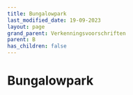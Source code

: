 ```yaml
---
title: Bungalowpark
last_modified_date: 19-09-2023
layout: page
grand_parent: Verkenningsvoorschriften
parent: B
has_children: false
---
```


Bungalowpark
============

